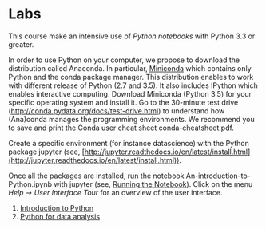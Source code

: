 # Labs

This course make an intensive use of *Python notebooks* with Python 3.3 or greater.

In order to use Python on your computer, we propose to download the distribution called Anaconda. In
particular, [Miniconda](http://conda.pydata.org/miniconda.html) which contains only Python and the
conda package manager. This distribution enables to work with different release of Python (2.7 and
3.5). It also includes IPython which enables interactive computing. Download Miniconda (Python 3.5)
for your specific operating system and install it. Go to the 30-minute test drive
(http://conda.pydata.org/docs/test-drive.html) to understand how (Ana)conda manages the programming
environments. We recommend you to save and print the Conda user cheat sheet conda-cheatsheet.pdf.

Create a specific environment (for instance datascience) with the Python package jupyter (see,
[http://jupyter.readthedocs.io/en/latest/install.html](http://jupyter.readthedocs.io/en/latest/install.html)).

Once all the packages are installed, run the notebook An-introduction-to-Python.ipynb with jupyter (see, [Running the Notebook](http://jupyter.readthedocs.io/en/latest/running.html#running)). Click on the menu *Help -> User Interface Tour* for an overview of the user interface.

1. [Introduction to Python](introduction_to_python)
1. [Python for data analysis](python_for_data_analysis)
